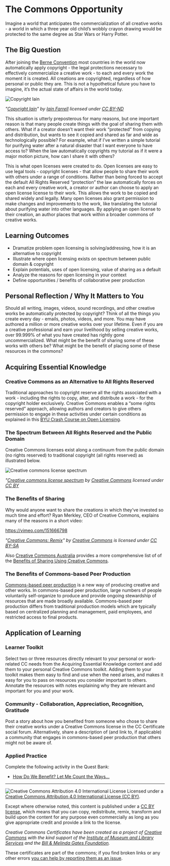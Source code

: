 # The Commons Opportunity

Imagine a world that anticipates the commercialization of all creative works - a world in which a three year old child’s wobbly crayon drawing would be protected to the same degree as Star Wars or Harry Potter.

## The Big Question

After joining the [Berne Convention](https://en.wikipedia.org/wiki/Berne_Convention) most countries in the world now automatically apply copyright - the legal protections necessary to effectively commercialize a creative work - to each and every  work the moment it is created. All creations are copyrighted, regardless of how personal or public they are. This is not a hypothetical future you have to imagine, it’s the actual state of affairs in the world today. 

![Copyright Iain](https://github.com/creativecommons/cc-cert-core/blob/master/images/commons/copyright-iain.jpg "Copyright Iain")

*"[Copyright Iain](https://www.flickr.com/photos/iain/4804390638/)" by [Iain Farrell](https://www.flickr.com/photos/iain/) licensed under [CC BY-ND](https://creativecommons.org/licenses/by-nd/2.0/)*

This situation is utterly preposterous for many reasons, but one important reason is that many people create things with the goal of sharing them with others. What if a creator doesn’t want their work “protected” from copying and distribution, but wants to see it copied and shared as far and wide as technologically possible?  For example, what if I’ve written a simple tutorial for purifying water after a natural disaster that I want everyone to have access to? When the law automatically copyrights my tutorial as if it were a major motion picture, how can I share it with others?

This is what open licenses were created to do. Open licenses are easy to use legal tools - copyright licenses - that allow people to share their work with others under a range of conditions. Rather than being forced to accept the default All Rights Reserved “protection” the law automatically forces on each and every creative work, a creator or author can choose to apply an open license license to their work. This allows the work to be copied and shared widely and legally. Many open licenses also grant permission to make changes and improvements to the work, like translating the tutorial about purifying water into other languages. By applying an open license to their creation, an author places that work within a broader commons of creative works. 

## Learning Outcomes

* Dramatize problem open licensing is solving/addressing, how it is an alternative to copyright
* Illustrate where open licensing exists on spectrum between public domain & copyright
* Explain potentials, uses of open licensing, value of sharing as a default
* Analyze the reasons for open licensing in your context
* Define opportunities / benefits of collaborative peer production

## Personal Reflection / Why It Matters to You  
  
Should all writing, images, videos, sound recordings, and other creative works be automatically protected by copyright? Think of all the things you create every day - emails, photos, videos, and more. You may have authored a million or more creative works over your lifetime. Even if you are a creative professional and earn your livelihood by selling creative works, over 99.999% of what you have created has rightly gone uncommercialized. What might be the benefit of sharing some of these works with others be? What might be the benefit of placing some of these resources in the commons?

## Acquiring Essential Knowledge 

### Creative Commons as an Alternative to All Rights Reserved 

Traditional approaches to copyright reserve all the rights associated with a work - including the rights to copy, alter, and distribute a work - for the copyright holder exclusively. Creative Commons enables a “some rights reserved” approach, allowing authors and creators to give others permission to engage in these activities under certain conditions as explained in this [BYU Crash Course on Open Licensing](http://iptla.byu.edu/courses/copyright_crash_course_for_teachers/open_licensing).

### The Spectrum Between All Rights Reserved and the Public Domain

Creative Commons licenses exist along a continuum from the public domain (no rights reserved) to traditional copyright (all rights reserved) as illustrated below.

![Creative commons license spectrum](https://github.com/creativecommons/cc-cert-core/blob/master/images/commons/cc-license-spectrum.png "Creative commons license spectrum")

*"[Creative commons license spectrum](https://commons.wikimedia.org/wiki/File:Creative_commons_license_spectrum.svg") by [Creative Commons](https://creativecommons.org/) licensed under [CC BY](https://creativecommons.org/licenses/by/4.0/deed.en)*


### The Benefits of Sharing 

Why would anyone want to share the creations in which they’ve invested so much time and effort? Ryan Merkley, CEO of Creative Commons, explains many of the reasons in a short video: 


https://vimeo.com/151666798

*"[Creative Commons: Remix](https://vimeo.com/151666798)" by [Creative Commons](https://vimeo.com/creativecommonsvideos) is licensed under [CC BY-SA](https://creativecommons.org/licenses/by-sa/3.0)*

Also [Creative Commons Australia](http://creativecommons.org.au) provides a more comprehensive list of of the [Benefits of Sharing Using Creative Commons](http://creativecommons.org.au/content/Benefits_of_CC_08.pdf).


### The Benefits of Commons-based Peer Production 

[Commons-based peer production](https://en.wikipedia.org/wiki/Commons-based_peer_production) is a new way of producing creative and other works. In commons-based peer production, large numbers of people voluntarily self-organize to produce and provide ongoing stewardship of resources that are made broadly available. Commons-based peer production differs from traditional production models which are typically based on centralized planning and management, paid employees, and restricted access to final products.  

## Application of Learning

### Learner Toolkit
Select two or three resources directly relevant to your personal or work-related CC needs from the Acquiring Essential Knowledge content and add them to your personal Creative Commons toolkit. Adding them to your toolkit makes them easy to find and use when the need arises, and makes it easy for you to pass on resources you consider important to others. Annotate the resources with notes explaining why they are relevant and important for you and your work.

### Community - Collaboration, Appreciation, Recognition, Gratitude
Post a story about how you benefited from someone who chose to share their creative works under a Creative Commons license in the CC Certificate social forum. Alternatively, share a description of (and link to, if applicable) a community that engages in commons-based peer production that others might not be aware of.

### Applied Practice

Complete the following activity in the Quest Bank:

* [How Do We Benefit? Let Me Count the Ways...](https://quests.creativecommons.org/assignments/how-do-we-benefit)

----

![Creative Commons Attribution 4.0 International License](https://github.com/creativecommons/cc-cert-core/blob/master/images/cc-by-88x31.png "CC BY")
Licensed under a [Creative Commons Attribution 4.0 International License (CC BY)](https://creativecommons.org/licenses/by/4.0/).

Except where otherwise noted, this content is published under a [CC BY license](https://creativecommons.org/licenses/by/4.0/), which means that you can copy, redistribute, remix, transform and build upon the content for any purpose even commercially as long as you give appropriate credit and provide a link to the license.

*Creative Commons Certificates have been created as a project of [Creative Commons](http://creativecommons.org/) with the kind support of the [Institute of Museum and Library Services](https://www.imls.gov/) and the [Bill &amp; Melinda Gates Foundation](http://www.gatesfoundation.org/).*

These certificates are part of the commons; if you find broken links or any other errors  [you can help by reporting them as an issue](https://github.com/creativecommons/cc-cert-core/issues).



